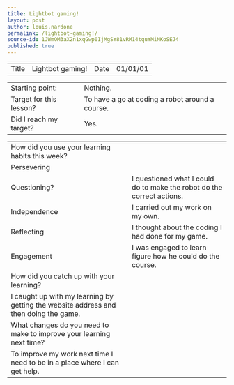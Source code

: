 ```yaml
---
title: Lightbot gaming!
layout: post
author: louis.nardone
permalink: /lightbot-gaming!/
source-id: 1JWmOM3aX2n1xqGwp0IjMgSY81vRM14tquYMiNKoSEJ4
published: true
---
```

<table>
  <tr>
    <td>Title</td>
    <td>Lightbot gaming!</td>
    <td>Date</td>
    <td>01/01/01</td>
  </tr>
</table>


<table>
  <tr>
    <td>Starting point:</td>
    <td>Nothing.</td>
  </tr>
  <tr>
    <td>Target for this lesson?</td>
    <td>To have a go at coding a robot around a course.</td>
  </tr>
  <tr>
    <td>Did I reach my target? </td>
    <td>Yes.</td>
  </tr>
</table>


<table>
  <tr>
    <td>How did you use your learning habits this week?</td>
    <td></td>
  </tr>
  <tr>
    <td>Persevering</td>
    <td></td>
  </tr>
  <tr>
    <td>Questioning?</td>
    <td>I questioned what I could do to make the robot do the correct actions.</td>
  </tr>
  <tr>
    <td>Independence</td>
    <td>I carried out my work on my own.</td>
  </tr>
  <tr>
    <td>Reflecting</td>
    <td>I thought about the coding I had done for my game.</td>
  </tr>
  <tr>
    <td>Engagement</td>
    <td>I was engaged to learn figure how he could do the course.</td>
  </tr>
  <tr>
    <td>How did you catch up with your learning? </td>
    <td></td>
  </tr>
  <tr>
    <td>I caught up with my learning by getting the website address and then doing the game.</td>
    <td></td>
  </tr>
  <tr>
    <td>What changes do you need to make to improve your learning next time?</td>
    <td></td>
  </tr>
  <tr>
    <td>To improve my work next time I need to be in a place where I can get help.</td>
    <td></td>
  </tr>
</table>


